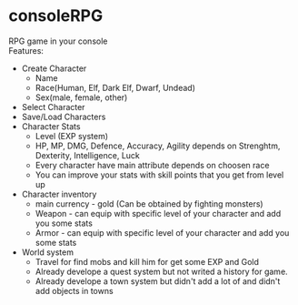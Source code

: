 # consoleRPG
 RPG game in your console  
 Features:  
 - Create Character
   - Name
   - Race(Human, Elf, Dark Elf, Dwarf, Undead)
   - Sex(male, female, other)
 - Select Character
 - Save/Load Characters
 - Character Stats
   - Level (EXP system)
   - HP, MP, DMG, Defence, Accuracy, Agility depends on
   Strenghtm, Dexterity, Intelligence, Luck
   - Every character have main attribute depends on choosen race
   - You can improve your stats with skill points that you get from level up
 - Character inventory
   - main currency - gold (Can be obtained by fighting monsters)
   - Weapon - can equip with specific level of your character and add you some stats
   - Armor - can equip with specific level of your character and add you some stats
 - World system
   - Travel for find mobs and kill him for get some EXP and Gold
   - Already develope a quest system but not writed a history for game.
   - Already develope a town system but didn't add a lot of and didn't add objects in towns
  
